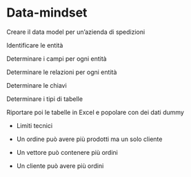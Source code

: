 # Data-mindset
Creare il data model per un’azienda di spedizioni


Identificare le entità

Determinare i campi per ogni entità

Determinare le relazioni per ogni entità

Determinare le chiavi

Determinare i tipi di tabelle

Riportare poi le tabelle in Excel e popolare con dei dati dummy

 

- Limiti tecnici

- Un ordine può avere più prodotti ma un solo cliente
- Un vettore può contenere più ordini
- Un cliente può avere più ordini

